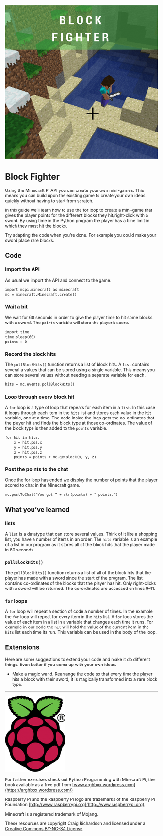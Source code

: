 ![title cover](/images/covers/6.png)
# Block Fighter

Using the Minecraft Pi API you can create your own mini-games. This means you can build upon the existing game to create your own ideas quickly without having to start from scratch.

In this guide we’ll learn how to use the for loop to create a mini-game that gives the player points for the different blocks they hit/right-click with a sword. By using time in the Python program the player has a time limit in which they must hit the blocks.

Try adapting the code when you’re done. For example you could make your sword place rare blocks.

## Code

### Import the API

As usual we import the API and connect to the game.

```
import mcpi.minecraft as minecraft
mc = minecraft.Minecraft.create()
```

### Wait a bit

We wait for 60 seconds in order to give the player time to hit some blocks with a sword. The `points` variable will store the player’s score.

```
import time
time.sleep(60)
points = 0
```

### Record the block hits

The `pollBlockHits()` function returns a list of block hits. A `list` contains several a values that can be stored using a single variable. This means you can store several values without needing a separate variable for each.

```
hits = mc.events.pollBlockHits()
```

### Loop through every block hit

A `for` loop is a type of loop that repeats for each item in a `list`. In this case it loops through each item in the `hits` list and stores each value in the `hit` variable, one at a time. The code inside the loop gets the co-ordinates that the player hit and finds the block type at those co-ordinates. The value of the block type is then added to the `points` variable.

```
for hit in hits:
    x = hit.pos.x
    y = hit.pos.y
    z = hit.pos.z
    points = points + mc.getBlock(x, y, z)
```

### Post the points to the chat

Once the for loop has ended we display the number of points that the player scored to chat in the Minecraft game.

```
mc.postToChat(”You got ” + str(points) + ” points.”)
```

## What you’ve learned

### lists

A `list` is a datatype that can store several values. Think of it like a shopping list, you have a number of items in an order. The `hits` variable is an example of a list in our program as it stores all of the block hits that the player made in 60 seconds.

### `pollBlockHits()`

The `pollBlockHits()` function returns a list of all of the block hits that the player has made with a sword since the start of the program. The list contains co-ordinates of the blocks that the player has hit. Only right-clicks with a sword will be returned. The co-ordinates are accessed on lines 9–11.

### `for` loops

A `for` loop will repeat a section of code a number of times. In the example the `for` loop will repeat for every item in the `hits` list. A `for` loop stores the value of each item in a list in a variable that changes each time it runs. For example in our code the `hit` will hold the value of the current item in the `hits` list each time its run. This variable can be used in the body of the loop.

## Extensions

Here are some suggestions to extend your code and make it do different things. Even better if you come up with your own ideas.

*  Make a magic wand. Rearrange the code so that every time the player hits a block with their sword, it is magically transformed into a rare block type.

----

![Raspberry Pi and the Raspberry Pi logo are trademarks of the Raspberry Pi Foundation](../images/RPi-Logo-Reg-SCREEN-199x250.png)

For further exercises check out Python Programming with Minecraft Pi, the book available as a free pdf from [www.arghbox.wordpress.com](https://arghbox.wordpress.com/)

Raspberry Pi and the Raspberry Pi logo are trademarks of the Raspberry Pi Foundation [http://www.raspberrypi.org](http://www.raspberrypi.org).

Minecraft is a registered trademark of Mojang.

These resources are copyright Craig Richardson and licensed under a [Creative Commons BY-NC-SA License](https://creativecommons.org/licenses/by-nc-sa/4.0/).
